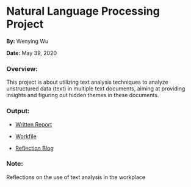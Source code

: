 # Natural Language Processing Project

**By:** Wenying Wu

**Date:** May 39, 2020

### Overview:
This project is about utilizing text analysis techniques to analyze unstructured data (text) in multiple text documents, aiming at providing insights and figuring out hidden themes in these documents.

### Output:

- [Written Report]()

- [Workfile]()

- [Reflection Blog]( )

### Note:

Reflections on the use of text analysis in the workplace